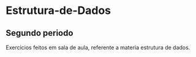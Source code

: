 # Estrutura-de-Dados

<h2> Segundo periodo </h2>

<p> Exercicios feitos em sala de aula, referente a materia estrutura de dados.  </p>
